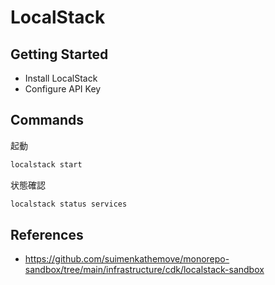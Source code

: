 # LocalStack

## Getting Started

- Install LocalStack
- Configure API Key

## Commands

起動

```sh
localstack start
```

状態確認

```sh
localstack status services
```

## References

- <https://github.com/suimenkathemove/monorepo-sandbox/tree/main/infrastructure/cdk/localstack-sandbox>
